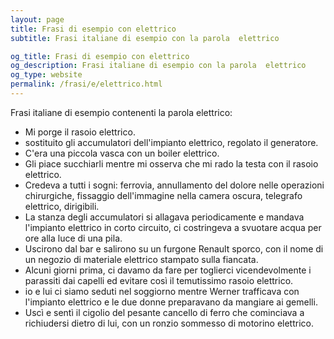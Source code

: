```yaml
---
layout: page
title: Frasi di esempio con elettrico 
subtitle: Frasi italiane di esempio con la parola  elettrico

og_title: Frasi di esempio con elettrico 
og_description: Frasi italiane di esempio con la parola  elettrico
og_type: website
permalink: /frasi/e/elettrico.html
---
```


Frasi italiane di esempio contenenti la parola elettrico:


- Mi porge il rasoio elettrico.
- sostituito gli accumulatori dell'impianto elettrico, regolato il generatore.
- C'era una piccola vasca con un boiler elettrico.
- Gli piace succhiarli mentre mi osserva che mi rado la testa con il rasoio elettrico.
- Credeva a tutti i sogni: ferrovia, annullamento del dolore nelle operazioni chirurgiche, fissaggio dell'immagine nella camera oscura, telegrafo elettrico, dirigibili.
- La stanza degli accumulatori si allagava periodicamente e mandava l'impianto elettrico in corto circuito, ci costringeva a svuotare acqua per ore alla luce di una pila.
- Uscirono dal bar e salirono su un furgone Renault sporco, con il nome di un negozio di materiale elettrico stampato sulla fiancata.
- Alcuni giorni prima, ci davamo da fare per toglierci vicendevolmente i parassiti dai capelli ed evitare così il temutissimo rasoio elettrico.
- io e lui ci siamo seduti nel soggiorno mentre Werner trafficava con l'impianto elettrico e le due donne preparavano da mangiare ai gemelli.
- Uscì e sentì il cigolio del pesante cancello di ferro che cominciava a richiudersi dietro di lui, con un ronzio sommesso di motorino elettrico.
